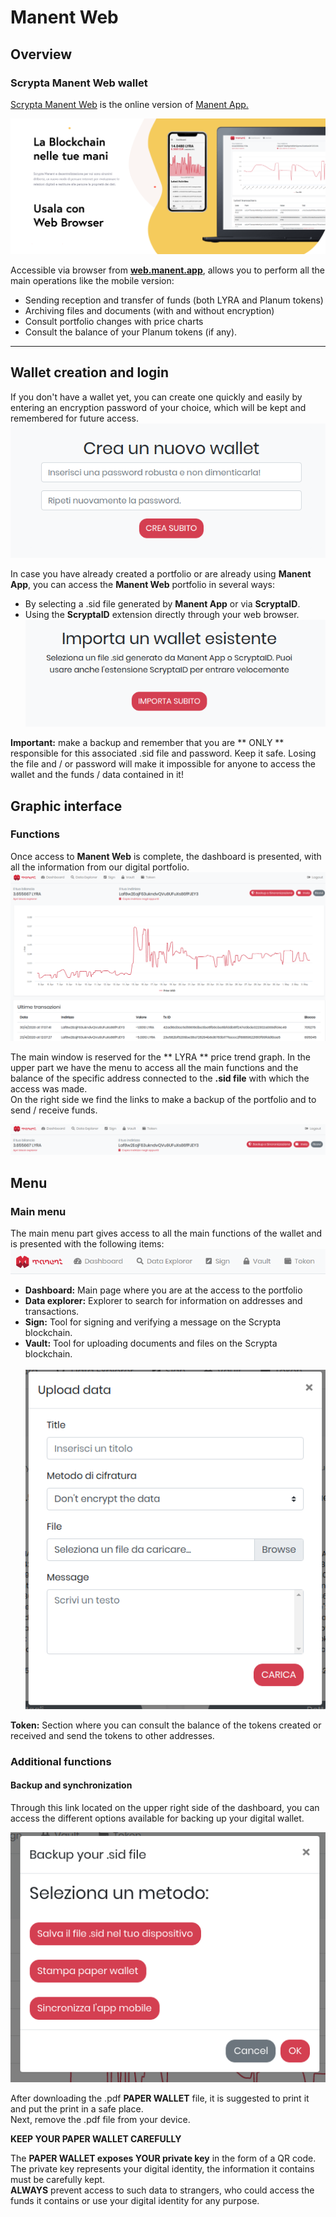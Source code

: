 # Manent Web

## Overview

### Scrypta Manent Web wallet

[Scrypta Manent Web](https://web.manent.app/) is the online version of [Manent App.](../wallet/manent-app.md)

![manent_web](/assets/manent_web/banner_web.png)


Accessible via browser from [**web.manent.app**](https://web.manent.app/), allows you to perform all the main operations like the mobile version:
- Sending reception and transfer of funds (both LYRA and Planum tokens)
- Archiving files and documents (with and without encryption)
- Consult portfolio changes with price charts
- Consult the balance of your Planum tokens (if any).
***

## Wallet creation and login

If you don't have a wallet yet, you can create one quickly and easily by entering an encryption password of your choice, which will be kept and remembered for future access.
![manent_web](/assets/manent_web/create.png)

In case you have already created a portfolio or are already using **Manent App**, you can access the **Manent Web** portfolio in several ways:
- By selecting a .sid file generated by **Manent App** or via **ScryptaID**.
- Using the **ScryptaID** extension directly through your web browser.
![manent_web](/assets/manent_web/import.png)



**Important:** make a backup and remember that you are ** ONLY ** responsible for this associated .sid file and password. Keep it safe.
Losing the file and / or password will make it impossible for anyone to access the wallet and the funds / data contained in it!

## Graphic interface
### Functions

Once access to **Manent Web** is complete, the dashboard is presented, with all the information from our digital portfolio.
![manent_web](/assets/manent_web/main.png)

The main window is reserved for the ** LYRA ** price trend graph. In the upper part we have the menu to access all the main functions and the balance of the specific address connected to the **.sid file** with which the access was made.
<br>On the right side we find the links to make a backup of the portfolio and to send / receive funds.

![manent_web](/assets/manent_web/up_web.png)

## Menu

### Main menu

The main menu part gives access to all the main functions of the wallet and is presented with the following items:
![manent_web](/assets/manent_web/menu.png)

- **Dashboard:** Main page where you are at the access to the portfolio
- **Data explorer:**  Explorer to search for information on addresses and transactions.
- **Sign:** Tool for signing and verifying a message on the Scrypta blockchain.
- **Vault:** Tool for uploading documents and files on the Scrypta blockchain.
<br><br>![manent_web](/assets/manent_web/vault.png)

**Token:** Section where you can consult the balance of the tokens created or received and send the tokens to other addresses.

### Additional functions

#### Backup and synchronization
Through this link located on the upper right side of the dashboard, you can access the different options available for backing up your digital wallet.

![manent_web](/assets/manent_web/backup.png)

After downloading the .pdf **PAPER WALLET** file, it is suggested to print it and put the print in a safe place. <br> Next, remove the .pdf file from your device.

**KEEP YOUR PAPER WALLET CAREFULLY**

The **PAPER WALLET exposes YOUR private key** in the form of a QR code.
<br>The private key represents your digital identity, the information it contains must be carefully kept.
<br>**ALWAYS** prevent access to such data to strangers, who could access the funds it contains or use your digital identity for any purpose.
